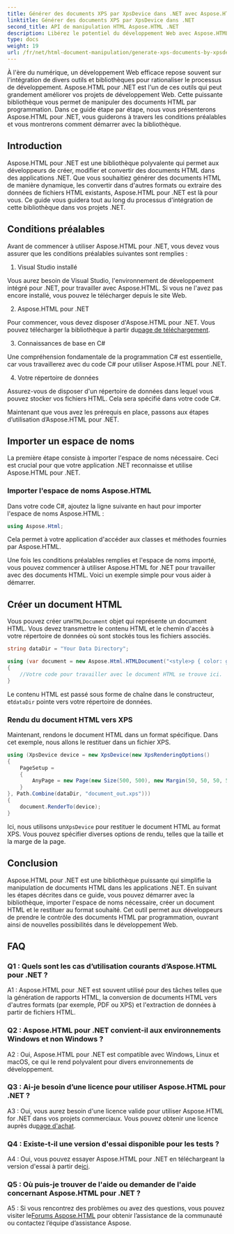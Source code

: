 ```yaml
---
title: Générer des documents XPS par XpsDevice dans .NET avec Aspose.HTML
linktitle: Générer des documents XPS par XpsDevice dans .NET
second_title: API de manipulation HTML Aspose.HTML .NET
description: Libérez le potentiel du développement Web avec Aspose.HTML pour .NET. Créez, convertissez et manipulez facilement des documents HTML.
type: docs
weight: 19
url: /fr/net/html-document-manipulation/generate-xps-documents-by-xpsdevice/
---
```


À l'ère du numérique, un développement Web efficace repose souvent sur l'intégration de divers outils et bibliothèques pour rationaliser le processus de développement. Aspose.HTML pour .NET est l'un de ces outils qui peut grandement améliorer vos projets de développement Web. Cette puissante bibliothèque vous permet de manipuler des documents HTML par programmation. Dans ce guide étape par étape, nous vous présenterons Aspose.HTML pour .NET, vous guiderons à travers les conditions préalables et vous montrerons comment démarrer avec la bibliothèque.

## Introduction

Aspose.HTML pour .NET est une bibliothèque polyvalente qui permet aux développeurs de créer, modifier et convertir des documents HTML dans des applications .NET. Que vous souhaitiez générer des documents HTML de manière dynamique, les convertir dans d'autres formats ou extraire des données de fichiers HTML existants, Aspose.HTML pour .NET est là pour vous. Ce guide vous guidera tout au long du processus d'intégration de cette bibliothèque dans vos projets .NET.

## Conditions préalables

Avant de commencer à utiliser Aspose.HTML pour .NET, vous devez vous assurer que les conditions préalables suivantes sont remplies :

1. Visual Studio installé

Vous aurez besoin de Visual Studio, l'environnement de développement intégré pour .NET, pour travailler avec Aspose.HTML. Si vous ne l'avez pas encore installé, vous pouvez le télécharger depuis le site Web.

2. Aspose.HTML pour .NET

 Pour commencer, vous devez disposer d'Aspose.HTML pour .NET. Vous pouvez télécharger la bibliothèque à partir du[page de téléchargement](https://releases.aspose.com/html/net/).

3. Connaissances de base en C#

Une compréhension fondamentale de la programmation C# est essentielle, car vous travaillerez avec du code C# pour utiliser Aspose.HTML pour .NET.

4. Votre répertoire de données

Assurez-vous de disposer d'un répertoire de données dans lequel vous pouvez stocker vos fichiers HTML. Cela sera spécifié dans votre code C#.

Maintenant que vous avez les prérequis en place, passons aux étapes d’utilisation d’Aspose.HTML pour .NET.

## Importer un espace de noms

La première étape consiste à importer l'espace de noms nécessaire. Ceci est crucial pour que votre application .NET reconnaisse et utilise Aspose.HTML pour .NET.

### Importer l'espace de noms Aspose.HTML

Dans votre code C#, ajoutez la ligne suivante en haut pour importer l'espace de noms Aspose.HTML :

```csharp
using Aspose.Html;
```

Cela permet à votre application d'accéder aux classes et méthodes fournies par Aspose.HTML.

Une fois les conditions préalables remplies et l'espace de noms importé, vous pouvez commencer à utiliser Aspose.HTML for .NET pour travailler avec des documents HTML. Voici un exemple simple pour vous aider à démarrer.

## Créer un document HTML

 Vous pouvez créer un`HTMLDocument` objet qui représente un document HTML. Vous devez transmettre le contenu HTML et le chemin d'accès à votre répertoire de données où sont stockés tous les fichiers associés.

```csharp
string dataDir = "Your Data Directory";

using (var document = new Aspose.Html.HTMLDocument("<style>p { color: green; }</style><p>my first paragraph</p>", dataDir))
{
    //Votre code pour travailler avec le document HTML se trouve ici.
}
```

 Le contenu HTML est passé sous forme de chaîne dans le constructeur, et`dataDir` pointe vers votre répertoire de données.

### Rendu du document HTML vers XPS

Maintenant, rendons le document HTML dans un format spécifique. Dans cet exemple, nous allons le restituer dans un fichier XPS.

```csharp
using (XpsDevice device = new XpsDevice(new XpsRenderingOptions()
{
    PageSetup =
    {
        AnyPage = new Page(new Size(500, 500), new Margin(50, 50, 50, 50))
    }
}, Path.Combine(dataDir, "document_out.xps")))
{
    document.RenderTo(device);
}
```

 Ici, nous utilisons un`XpsDevice` pour restituer le document HTML au format XPS. Vous pouvez spécifier diverses options de rendu, telles que la taille et la marge de la page.

## Conclusion

Aspose.HTML pour .NET est une bibliothèque puissante qui simplifie la manipulation de documents HTML dans les applications .NET. En suivant les étapes décrites dans ce guide, vous pouvez démarrer avec la bibliothèque, importer l'espace de noms nécessaire, créer un document HTML et le restituer au format souhaité. Cet outil permet aux développeurs de prendre le contrôle des documents HTML par programmation, ouvrant ainsi de nouvelles possibilités dans le développement Web.

## FAQ

### Q1 : Quels sont les cas d’utilisation courants d’Aspose.HTML pour .NET ?

A1 : Aspose.HTML pour .NET est souvent utilisé pour des tâches telles que la génération de rapports HTML, la conversion de documents HTML vers d'autres formats (par exemple, PDF ou XPS) et l'extraction de données à partir de fichiers HTML.

### Q2 : Aspose.HTML pour .NET convient-il aux environnements Windows et non Windows ?

A2 : Oui, Aspose.HTML pour .NET est compatible avec Windows, Linux et macOS, ce qui le rend polyvalent pour divers environnements de développement.

### Q3 : Ai-je besoin d’une licence pour utiliser Aspose.HTML pour .NET ?

 A3 : Oui, vous aurez besoin d'une licence valide pour utiliser Aspose.HTML for .NET dans vos projets commerciaux. Vous pouvez obtenir une licence auprès du[page d'achat](https://purchase.aspose.com/buy).

### Q4 : Existe-t-il une version d'essai disponible pour les tests ?

 A4 : Oui, vous pouvez essayer Aspose.HTML pour .NET en téléchargeant la version d'essai à partir de[ici](https://releases.aspose.com/).

### Q5 : Où puis-je trouver de l'aide ou demander de l'aide concernant Aspose.HTML pour .NET ?

 A5 : Si vous rencontrez des problèmes ou avez des questions, vous pouvez visiter le[Forums Aspose.HTML](https://forum.aspose.com/) pour obtenir l’assistance de la communauté ou contactez l’équipe d’assistance Aspose.